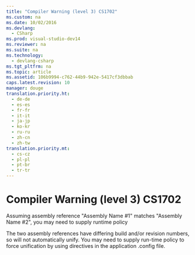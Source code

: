 ```yaml
---
title: "Compiler Warning (level 3) CS1702"
ms.custom: na
ms.date: 10/02/2016
ms.devlang: 
  - CSharp
ms.prod: visual-studio-dev14
ms.reviewer: na
ms.suite: na
ms.technology: 
  - devlang-csharp
ms.tgt_pltfrm: na
ms.topic: article
ms.assetid: 106b9994-c762-44b9-942e-5417cf3dbbab
caps.latest.revision: 10
manager: douge
translation.priority.ht: 
  - de-de
  - es-es
  - fr-fr
  - it-it
  - ja-jp
  - ko-kr
  - ru-ru
  - zh-cn
  - zh-tw
translation.priority.mt: 
  - cs-cz
  - pl-pl
  - pt-br
  - tr-tr
---
```

# Compiler Warning (level 3) CS1702
Assuming assembly reference "Assembly Name #1" matches "Assembly Name #2", you may need to supply runtime policy  
  
 The two assembly references have differing build and/or revision numbers, so will not automatically unify. You may need to supply run-time policy to force unification by using directives in the application .config file.